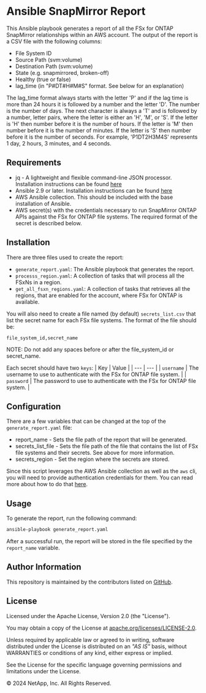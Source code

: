 # Ansible SnapMirror Report
This Ansible playbook generates a report of all the FSx for ONTAP SnapMirror relationships within an AWS account.
The output of the report is a CSV file with the following columns:
- File System ID
- Source Path (svm:volume)
- Destination Path (svm:volume)
- State (e.g. snapmirrored, broken-off)
- Healthy (true or false)
- lag\_time (in "P#DT#H#M#S" format. See below for an explanation)

The lag\_time format always starts with the letter 'P' and if the lag time is more than 24 hours it is followed by
a number and the letter 'D'. The number is the number of days. The next character is always a 'T' and is followed by
a number, letter pairs, where the letter is either an 'H', 'M', or 'S'. If the letter is 'H' then number before it is
the number of hours. If the letter is 'M' then number before it is the number of minutes. If the letter is 'S' then
number before it is the number of seconds. For example, 'P1DT2H3M4S' represents 1 day, 2 hours, 3 minutes, and 4 seconds.

## Requirements
- jq - A lightweight and flexible command-line JSON processor. Installation instructions can be found [here](https://jqlang.github.io/jq/download/)
- Ansible 2.9 or later. Installation instructions can be found [here](https://docs.ansible.com/ansible/latest/installation_guide/index.html)
- AWS Ansible collection. This should be included with the base installation of Ansible.
- AWS secret(s) with the credentials necessary to run SnapMirror ONTAP APIs against the FSx for ONTAP file systems. The required format of the secret is described below.

## Installation
There are three files used to create the report:
- `generate_report.yaml`: The Ansible playbook that generates the report.
- `processs_region.yaml`: A collection of tasks that will process all the FSxNs in a region.
- `get_all_fsxn_regions.yaml`: A collection of tasks that retrieves all the regions, that are enabled for the account, where FSx for ONTAP is available.

You will also need to create a file named (by default) `secrets_list.csv` that list the secret name for each FSx file systems.
The format of the file should be:
```
file_system_id,secret_name
```
NOTE: Do not add any spaces before or after the file\_system\_id or secret\_name.

Each secret should have two `keys`:
| Key | Value |
| --- | --- |
| `username` | The username to use to authenticate with the FSx for ONTAP file system. |
| `password` | The password to use to authenticate with the FSx for ONTAP file system. |

## Configuration
There are a few variables that can be changed at the top of the `generate_report.yaml` file:
- report\_name - Sets the file path of the report that will be generated. 
- secrets\_list\_file - Sets the file path of the file that contains the list of FSx file systems and their secrets. See above for more information.
- secrets\_region - Set the region where the secrets are stored.

Since this script leverages the AWS Ansible collection as well as the `aws` cli, you will need to provide authentication credentials for them.
You can read more about how to do that [here](https://docs.ansible.com/ansible/latest/collections/amazon/aws/docsite/aws_ec2_guide.html#authentication).

## Usage
To generate the report, run the following command:
```bash
ansible-playbook generate_report.yaml
```
After a successful run, the report will be stored in the file specified by the `report_name` variable.

## Author Information

This repository is maintained by the contributors listed on [GitHub](https://github.com/NetApp/FSx-ONTAP-samples-scripts/graphs/contributors).

## License

Licensed under the Apache License, Version 2.0 (the "License").

You may obtain a copy of the License at [apache.org/licenses/LICENSE-2.0](http://www.apache.org/licenses/LICENSE-2.0).

Unless required by applicable law or agreed to in writing, software distributed under the License is distributed on an _"AS IS"_ basis, without WARRANTIES or conditions of any kind, either express or implied.

See the License for the specific language governing permissions and limitations under the License.

© 2024 NetApp, Inc. All Rights Reserved.
